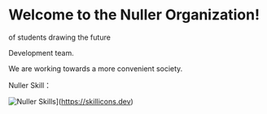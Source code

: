 # Welcome to the Nuller Organization!

of students drawing the future

Development team.

We are working towards a more convenient society.

Nuller Skill：

![Nuller Skills](https://skillicons.dev/icons?i=js,html,css,deno,wordpress,typescript,nodejs,react,python,php)](https://skillicons.dev)
